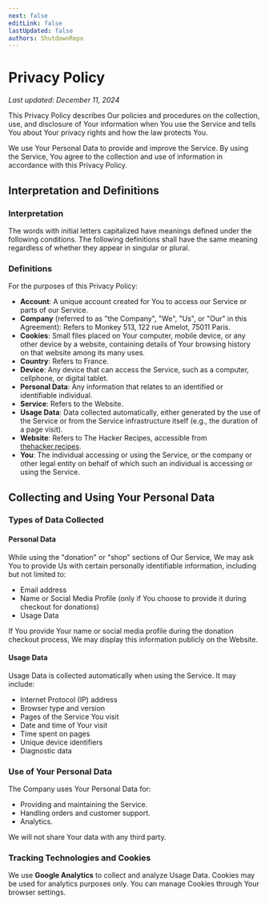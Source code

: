 ```yaml
---
next: false
editLink: false
lastUpdated: false
authors: ShutdownRepo
---
```


# Privacy Policy

_Last updated: December 11, 2024_

This Privacy Policy describes Our policies and procedures on the collection, use, and disclosure of Your information when You use the Service and tells You about Your privacy rights and how the law protects You.

We use Your Personal Data to provide and improve the Service. By using the Service, You agree to the collection and use of information in accordance with this Privacy Policy.

## Interpretation and Definitions

### Interpretation

The words with initial letters capitalized have meanings defined under the following conditions. The following definitions shall have the same meaning regardless of whether they appear in singular or plural.

### Definitions

For the purposes of this Privacy Policy:

- **Account**: A unique account created for You to access our Service or parts of our Service.
- **Company** (referred to as "the Company", "We", "Us", or "Our" in this Agreement): Refers to Monkey 513, 122 rue Amelot, 75011 Paris.
- **Cookies**: Small files placed on Your computer, mobile device, or any other device by a website, containing details of Your browsing history on that website among its many uses.
- **Country**: Refers to France.
- **Device**: Any device that can access the Service, such as a computer, cellphone, or digital tablet.
- **Personal Data**: Any information that relates to an identified or identifiable individual.
- **Service**: Refers to the Website.
- **Usage Data**: Data collected automatically, either generated by the use of the Service or from the Service infrastructure itself (e.g., the duration of a page visit).
- **Website**: Refers to The Hacker Recipes, accessible from [thehacker.recipes](https://thehacker.recipes).
- **You**: The individual accessing or using the Service, or the company or other legal entity on behalf of which such an individual is accessing or using the Service.

## Collecting and Using Your Personal Data

### Types of Data Collected

#### Personal Data

While using the "donation" or "shop" sections of Our Service, We may ask You to provide Us with certain personally identifiable information, including but not limited to:

- Email address
- Name or Social Media Profile (only if You choose to provide it during checkout for donations)
- Usage Data

If You provide Your name or social media profile during the donation checkout process, We may display this information publicly on the Website.

#### Usage Data

Usage Data is collected automatically when using the Service. It may include:

- Internet Protocol (IP) address
- Browser type and version
- Pages of the Service You visit
- Date and time of Your visit
- Time spent on pages
- Unique device identifiers
- Diagnostic data

### Use of Your Personal Data

The Company uses Your Personal Data for:

- Providing and maintaining the Service.
- Handling orders and customer support.
- Analytics.

We will not share Your data with any third party.

### Tracking Technologies and Cookies

We use **Google Analytics** to collect and analyze Usage Data. Cookies may be used for analytics purposes only. You can manage Cookies through Your browser settings.